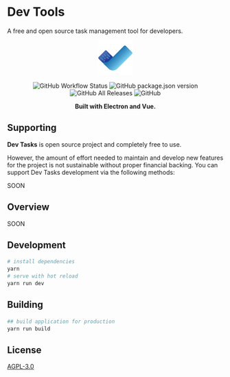 # Dev Tools

A free and open source task management tool for developers.

<p align="center">
  <img src="./src/renderer/assets/logo.png" width="80">
</p>
<p align="center">
  <img alt="GitHub Workflow Status" src="https://img.shields.io/github/workflow/status/omegion/dev-tasks/Build Dev Tasks">
  <img alt="GitHub package.json version" src="https://img.shields.io/github/package-json/v/omegion/dev-tasks">
  <img alt="GitHub All Releases" src="https://img.shields.io/github/downloads/omegion/dev-tasks/total">
  <img alt="GitHub" src="https://img.shields.io/github/license/omegion/dev-tasks">
</p>
<p align="center">
  <strong>Built with Electron and Vue.</strong>
</p>

## Supporting

**Dev Tasks** is open source project and completely free to use.

However, the amount of effort needed to maintain and develop new features for the project is not sustainable without
proper financial backing. You can support Dev Tasks development via the following methods:

SOON

## Overview

SOON

## Development

```bash
# install dependencies
yarn
# serve with hot reload
yarn run dev
```

## Building

```bash
## build application for production
yarn run build
```

## License

[AGPL-3.0](https://github.com/omegion/dev-tasks/blob/master/LICENSE)

